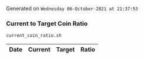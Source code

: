 Generated on `Wednesday 06-October-2021 at 21:37:53`

### Current to Target Coin Ratio
`current_coin_ratio.sh`

Date|Current|Target|Ratio
---|---|---|---
